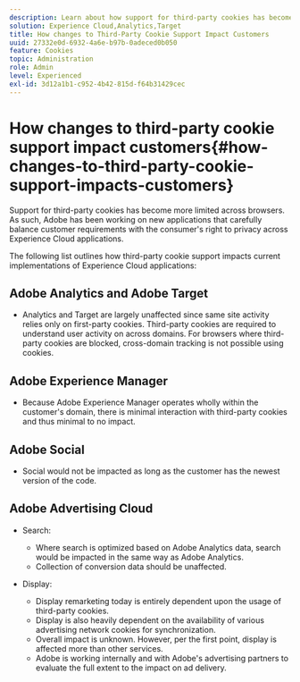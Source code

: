 ```yaml
---
description: Learn about how support for third-party cookies has become increasingly limited across browsers.
solution: Experience Cloud,Analytics,Target
title: How changes to Third-Party Cookie Support Impact Customers 
uuid: 27332e0d-6932-4a6e-b97b-0adeced0b050
feature: Cookies
topic: Administration
role: Admin
level: Experienced
exl-id: 3d12a1b1-c952-4b42-815d-f64b31429cec
---
```

# How changes to third-party cookie support impact customers{#how-changes-to-third-party-cookie-support-impacts-customers}

Support for third-party cookies has become more limited across browsers. As such, Adobe has been working on new applications that carefully balance customer requirements with the consumer's right to privacy across Experience Cloud applications.

The following list outlines how third-party cookie support impacts current implementations of Experience Cloud applications:

## Adobe Analytics and Adobe Target

* Analytics and Target are largely unaffected since same site activity relies only on first-party cookies. Third-party cookies are required to understand user activity on across domains. For browsers where third-party cookies are blocked, cross-domain tracking is not possible using cookies.

## Adobe Experience Manager

* Because Adobe Experience Manager operates wholly within the customer's domain, there is minimal interaction with third-party cookies and thus minimal to no impact.

## Adobe Social

* Social would not be impacted as long as the customer has the newest ver­sion of the code.

## Adobe Advertising Cloud

* Search:

  * Where search is optimized based on Adobe Analytics data, search would be impacted in the same way as Adobe Analytics.
  * Collection of conversion data should be unaffected.

* Display:

  * Display remarketing today is entirely dependent upon the usage of third-party cookies.
  * Display is also heavily dependent on the availability of various advertising network cookies for synchronization.
  * Overall impact is unknown. However, per the first point, display is affected more than other services.
  * Adobe is working internally and with Adobe's advertising partners to evaluate the full extent to the impact on ad delivery.
